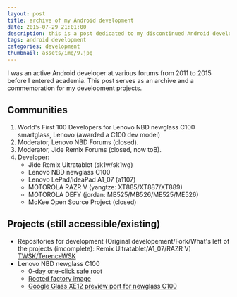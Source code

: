 ```yaml
---
layout: post
title: archive of my Android development
date: 2015-07-29 21:01:00
description: this is a post dedicated to my discontinued Android development projects
tags: android development
categories: development
thumbnail: assets/img/9.jpg
---
```

I was an active Android developer at various forums from 2011 to 2015 before I entered academia. This post serves as an archive and a commemoration for my development projects.

Communities
---------------

1. World's First 100 Developers for Lenovo NBD newglass C100 smartglass, Lenovo (awarded a C100 dev model)
2. Moderator, Lenovo NBD Forums (closed).
3. Moderator, Jide Remix Forums (closed, now toB).
4. Developer:
   * Jide Remix Ultratablet (sk1w/sk1wg)
   * Lenovo NBD newglass C100
   * Lenovo LePad/IdeaPad A1_07 (a1107)
   * MOTOROLA RAZR V (yangtze: XT885/XT887/XT889)
   * MOTOROLA DEFY (jordan: MB525/MB526/ME525/ME526)
   * MoKee Open Source Project (closed)

Projects (still accessible/existing)
---------------

* Repositories for development (Original developement/Fork/What's left of the projects (imcomplete): Remix Ultratablet/A1_07/RAZR V) [TWSK/TerenceWSK](https://github.com/TerenceWSK?tab=repositories)
* Lenovo NBD newglass C100
  * [0-day one-click safe root](https://xdaforums.com/t/one-click-safe-root-for-lenovo-nbd-new-glass-c100.3167810/)
  * [Rooted factory image](https://xdaforums.com/t/rooted-factory-image-for-lenovo-nbd-new-glass-c100-based-on-build1-2-updated.3167845/)
  * [Google Glass XE12 preview port for newglass C100](https://xdaforums.com/t/google-xe12-preview-for-lenovo-nbd-new-glass-c100.3167891/)